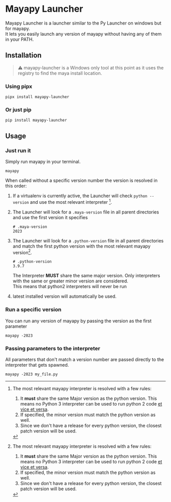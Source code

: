 # Mayapy Launcher

Mayapy Launcher is a launcher similar to the Py Launcher on windows but for mayapy.  
It lets you easily launch any version of mayapy without having any of them in your PATH.

## Installation

> ⚠️ mayapy-launcher is a Windows  only tool at this point as it uses the registry to find the maya install location.

### Using pipx

```console
pipx install mayapy-launcher
```

### Or just pip

```console
pip install mayapy-launcher
```


## Usage

### Just run it

Simply run mayapy in your terminal.

```console
mayapy
```

When called without a specific version number the version is resolved in this order:

1. If a virtualenv is currently active, the Launcher will check `python --version` and use the most relevant interpreter [^1].

2. The Launcher will look for a `.maya-version` file in all parent directories and use the first version it specifies

    ```plaintext
    # .maya-version
    2023
    ```

3. The Launcher will look for a `.python-version` file in all parent directories and match the first python version with the most relevant mayapy version[^1].  

    ```plaintext
    # .python-version
    3.9.7
    ```

    The Interpreter **MUST** share the same major version.
    Only interpreters with the same or greater minor version are considered.  
    This means that python2 interpreters will never be run

4. latest installed version will automatically be used.


### Run a specific version

You can run any version of mayapy by passing the version as the first parameter

```console
mayapy -2023
```

### Passing parameters to the interpreter

All parameters that don't match a version number are passed directly to the interpreter that gets spawned.

```console
mayapy -2023 my_file.py
```

[^1]: The most relevant mayapy interpreter is resolved with a few rules:
    1. It **must** share the same Major version as the python version.
        This means no Python 3 interpreter can be used to run python 2 code [et vice et versa](https://youtu.be/ZTeqM5gciH8).
    2. If specified, the minor version must match the python version as well.
    3. Since we don't have a release for every python version, the closest patch version will be used.
